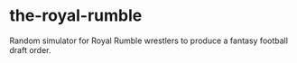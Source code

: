 # the-royal-rumble
Random simulator for Royal Rumble wrestlers to produce a fantasy football draft order.

